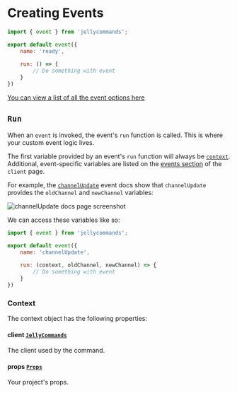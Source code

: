 # Creating Events

```js
import { event } from 'jellycommands';

export default event({
    name: 'ready',
    
    run: () => {
        // Do something with event
    }
})
```

[You can view a list of all the event options here](/api/events#options)

## `Run`

When an `event` is invoked, the event's `run` function is called.  This is where your custom event logic lives.

The first variable provided by an event's `run` function will always be [`context`](/guide/events/files#context).  Additional, event-specific variables are listed on the [events section](https://discord.js.org/#/docs/discord.js/main/class/Client) of the `client` page.

For example, the [`channelUpdate`](https://discord.js.org/#/docs/discord.js/main/class/Client?scrollTo=e-channelUpdate) event docs show that `channelUpdate` provides the `oldChannel` and `newChannel` variables:

![channelUpdate docs page screenshot](/events-run.png)

We can access these variables like so:

```js
import { event } from 'jellycommands';

export default event({
    name: 'channelUpdate',
    
    run: (context, oldChannel, newChannel) => {
        // Do something with event
    }
})
```

### Context

The context object has the following properties:

#### client [`JellyCommands`](/api/client)

The client used by the command.

#### props [`Props`](/api/props)

Your project's props.